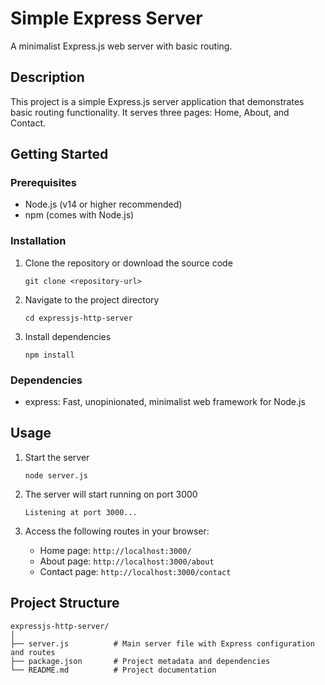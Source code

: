 # Simple Express Server

A minimalist Express.js web server with basic routing.

## Description

This project is a simple Express.js server application that demonstrates basic routing functionality. It serves three pages: Home, About, and Contact.

## Getting Started

### Prerequisites

- Node.js (v14 or higher recommended)
- npm (comes with Node.js)

### Installation

1. Clone the repository or download the source code
   ```
   git clone <repository-url>
   ```

2. Navigate to the project directory
   ```
   cd expressjs-http-server
   ```

3. Install dependencies
   ```
   npm install
   ```

### Dependencies

- express: Fast, unopinionated, minimalist web framework for Node.js

## Usage

1. Start the server
   ```
   node server.js
   ```

2. The server will start running on port 3000
   ```
   Listening at port 3000...
   ```

3. Access the following routes in your browser:
   - Home page: `http://localhost:3000/`
   - About page: `http://localhost:3000/about`
   - Contact page: `http://localhost:3000/contact`

## Project Structure

```
expressjs-http-server/
│
├── server.js          # Main server file with Express configuration and routes
├── package.json       # Project metadata and dependencies
└── README.md          # Project documentation
```

